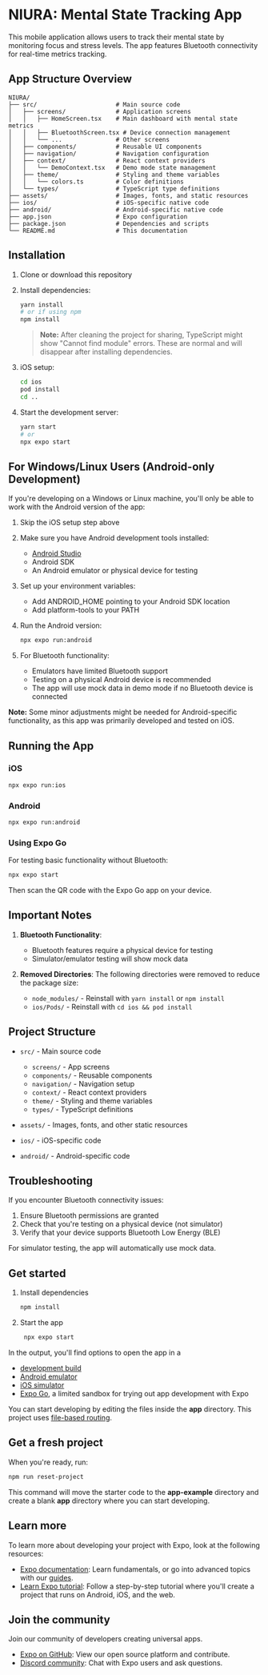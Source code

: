 # NIURA: Mental State Tracking App

This mobile application allows users to track their mental state by monitoring focus and stress levels. The app features Bluetooth connectivity for real-time metrics tracking.

## App Structure Overview

```
NIURA/
├── src/                      # Main source code
│   ├── screens/              # Application screens
│   │   ├── HomeScreen.tsx    # Main dashboard with mental state metrics
│   │   ├── BluetoothScreen.tsx # Device connection management
│   │   └── ...               # Other screens
│   ├── components/           # Reusable UI components
│   ├── navigation/           # Navigation configuration
│   ├── context/              # React context providers
│   │   └── DemoContext.tsx   # Demo mode state management
│   ├── theme/                # Styling and theme variables
│   │   └── colors.ts         # Color definitions
│   └── types/                # TypeScript type definitions
├── assets/                   # Images, fonts, and static resources
├── ios/                      # iOS-specific native code
├── android/                  # Android-specific native code
├── app.json                  # Expo configuration
├── package.json              # Dependencies and scripts
└── README.md                 # This documentation
```

## Installation

1. Clone or download this repository

2. Install dependencies:
   ```bash
   yarn install
   # or if using npm
   npm install
   ```
   > **Note:** After cleaning the project for sharing, TypeScript might show "Cannot find module" errors. These are normal and will disappear after installing dependencies.

3. iOS setup:
   ```bash
   cd ios
   pod install
   cd ..
   ```

4. Start the development server:
   ```bash
   yarn start
   # or
   npx expo start
   ```

## For Windows/Linux Users (Android-only Development)

If you're developing on a Windows or Linux machine, you'll only be able to work with the Android version of the app:

1. Skip the iOS setup step above

2. Make sure you have Android development tools installed:
   - [Android Studio](https://developer.android.com/studio)
   - Android SDK
   - An Android emulator or physical device for testing

3. Set up your environment variables:
   - Add ANDROID_HOME pointing to your Android SDK location
   - Add platform-tools to your PATH

4. Run the Android version:
   ```bash
   npx expo run:android
   ```

5. For Bluetooth functionality:
   - Emulators have limited Bluetooth support
   - Testing on a physical Android device is recommended
   - The app will use mock data in demo mode if no Bluetooth device is connected

**Note:** Some minor adjustments might be needed for Android-specific functionality, as this app was primarily developed and tested on iOS.

## Running the App

### iOS
```bash
npx expo run:ios
```

### Android
```bash
npx expo run:android
```

### Using Expo Go
For testing basic functionality without Bluetooth:
```bash
npx expo start
```
Then scan the QR code with the Expo Go app on your device.

## Important Notes

1. **Bluetooth Functionality**: 
   - Bluetooth features require a physical device for testing
   - Simulator/emulator testing will show mock data

2. **Removed Directories**:
   The following directories were removed to reduce the package size:
   - `node_modules/` - Reinstall with `yarn install` or `npm install`
   - `ios/Pods/` - Reinstall with `cd ios && pod install`

## Project Structure

- `src/` - Main source code
  - `screens/` - App screens
  - `components/` - Reusable components
  - `navigation/` - Navigation setup
  - `context/` - React context providers
  - `theme/` - Styling and theme variables
  - `types/` - TypeScript definitions

- `assets/` - Images, fonts, and other static resources
- `ios/` - iOS-specific code
- `android/` - Android-specific code

## Troubleshooting

If you encounter Bluetooth connectivity issues:
1. Ensure Bluetooth permissions are granted
2. Check that you're testing on a physical device (not simulator)
3. Verify that your device supports Bluetooth Low Energy (BLE)

For simulator testing, the app will automatically use mock data.

## Get started

1. Install dependencies

   ```bash
   npm install
   ```

2. Start the app

   ```bash
    npx expo start
   ```

In the output, you'll find options to open the app in a

- [development build](https://docs.expo.dev/develop/development-builds/introduction/)
- [Android emulator](https://docs.expo.dev/workflow/android-studio-emulator/)
- [iOS simulator](https://docs.expo.dev/workflow/ios-simulator/)
- [Expo Go](https://expo.dev/go), a limited sandbox for trying out app development with Expo

You can start developing by editing the files inside the **app** directory. This project uses [file-based routing](https://docs.expo.dev/router/introduction).

## Get a fresh project

When you're ready, run:

```bash
npm run reset-project
```

This command will move the starter code to the **app-example** directory and create a blank **app** directory where you can start developing.

## Learn more

To learn more about developing your project with Expo, look at the following resources:

- [Expo documentation](https://docs.expo.dev/): Learn fundamentals, or go into advanced topics with our [guides](https://docs.expo.dev/guides).
- [Learn Expo tutorial](https://docs.expo.dev/tutorial/introduction/): Follow a step-by-step tutorial where you'll create a project that runs on Android, iOS, and the web.

## Join the community

Join our community of developers creating universal apps.

- [Expo on GitHub](https://github.com/expo/expo): View our open source platform and contribute.
- [Discord community](https://chat.expo.dev): Chat with Expo users and ask questions.
